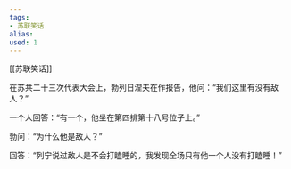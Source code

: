 ```yaml
---
tags: 
- 苏联笑话 
alias:
used: 1
---
```

[[苏联笑话]]


在苏共二十三次代表大会上，勃列日涅夫在作报告，他问：“我们这里有没有敌人？”

一个人回答：“有一个，他坐在第四排第十八号位子上。”

勃问：“为什么他是敌人？”

回答：“列宁说过敌人是不会打瞌睡的，我发现全场只有他一个人没有打瞌睡！” 